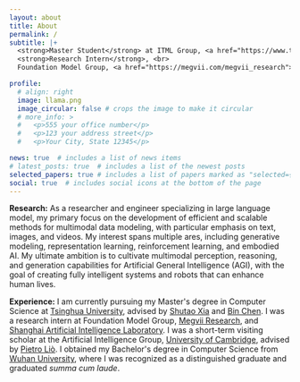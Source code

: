 ```yaml
---
layout: about
title: About
permalink: /
subtitle: |+
  <strong>Master Student</strong> at ITML Group, <a href="https://www.tsinghua.edu.cn/">Tsinghua University</a>. <br><br>
  <strong>Research Intern</strong>, <br>
  Foundation Model Group, <a href="https://megvii.com/megvii_research">Megvii Research (Face++)</a>.

profile:
  # align: right
  image: llama.png
  image_circular: false # crops the image to make it circular
  # more_info: >
  #   <p>555 your office number</p>
  #   <p>123 your address street</p>
  #   <p>Your City, State 12345</p>

news: true  # includes a list of news items
# latest_posts: true  # includes a list of the newest posts
selected_papers: true # includes a list of papers marked as "selected={true}"
social: true  # includes social icons at the bottom of the page
---
```


**Research:** As a researcher and engineer specializing in large language model, my primary focus on the development of efficient and scalable methods for multimodal data modeling, with particular emphasis on text, images, and videos. My interest spans multiple ares, including generative modeling, representation learning, reinforcement learning, and embodied AI. My ultimate ambition is to cultivate multimodal perception, reasoning, and generation capabilities for Artificial General Intelligence (AGI), with the goal of creating fully intelligent systems and robots that can enhance human lives.

**Experience:** I am currently pursuing my Master's degree in Computer Science at [Tsinghua University](https://www.tsinghua.edu.cn/), advised by [Shutao Xia](https://scholar.google.com/citations?user=koAXTXgAAAAJ&hl=zh-CN) and [Bin Chen](https://scholar.google.com.hk/citations?user=Yl0wv7AAAAAJ&hl=zh-CN). I was a research intern at Foundation Model Group, [Megvii Research](https://megvii.com/megvii_research), and [Shanghai Artificial Intelligence Laboratory](https://www.shlab.org.cn). I was a short-term visiting scholar at the Artificial Intelligence Group, [University of Cambridge](https://www.cam.ac.uk), advised by [Pietro Liò](https://scholar.google.com/citations?user=4YhNJBEAAAAJ&hl=en). I obtained my Bachelor's degree in Computer Science from [Wuhan University](https://www.whu.edu.cn/), where I was recognized as a distinguished graduate and graduated <em>summa cum laude</em>.
